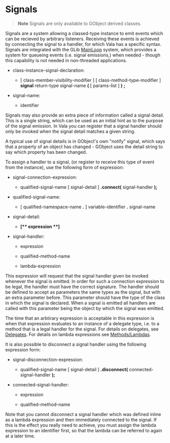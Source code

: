 

Signals
=======

> **Note**
> Signals are only available to GObject derived classes.

Signals are a system allowing a classed-type instance to emit events which can be recieved by arbitrary listeners. Receiving these events is achieved by connecting the signal to a handler, for which Vala has a specific syntax. Signals are integrated with the GLib [MainLoop](http://wiki.gnome.org/action/show/Projects/Vala/Manual/Export/MainLoop#) system, which provides a system for queueing events (i.e. signal emissions,) when needed - though this capability is not needed in non-threaded applications.

-   class-instance-signal-declaration:

    -   [ class-member-visibility-modifier ] [ class-method-type-modifier ] **signal** return-type signal-name **(** [ params-list ] **)** **;**


-   signal-name:

    -   identifier

Signals may also provide an extra piece of information called a signal detail. This is a single string, which can be used as an initial hint as to the purpose of the signal emission. In Vala you can register that a signal handler should only be invoked when the signal detail matches a given string.

A typical use of signal details is in GObject's own "notify" signal, which says that a property of an object has changed - GObject uses the detail string to say which property has been changed.

To assign a handler to a signal, (or register to receive this type of event from the instance), use the following form of expression:

-   signal-connection-expression:

    -   qualified-signal-name [ signal-detail ] **.connect(** signal-handler **);**


-   qualified-signal-name:

    -   [ qualified-namespace-name **.** ] variable-identifier **.** signal-name


-   signal-detail:

    -   **[\*\* expression \*\*]**


-   signal-handler:

    -   expression

    -   qualified-method-name

    -   lambda-expression

This expression will request that the signal handler given be invoked whenever the signal is emitted. In order for such a connection expression to be legal, the handler must have the correct signature. The handler should be defined to accept as parameters the same types as the signal, but with an extra parameter before. This parameter should have the type of the class in which the signal is declared. When a signal is emitted all handlers are called with this parameter being the object by which the signal was emitted.

The time that an arbtirary expression is acceptable in this expression is when that expression evaluates to an instance of a delegate type, i.e. to a method that is a legal handler for the signal. For details on delegates, see [Delegates](delegates.md). For details on lambda expressions see [Methods/Lambdas](lambdas.md).

It is also possible to disconnect a signal handler using the following expression form:

-   signal-disconnection-expression:

    -   qualified-signal-name [ signal-detail ] **.disconnect(** connected-signal-handler **);**


-   connected-signal-handler:

    -   expression

    -   qualified-method-name

Note that you cannot disconnect a signal handler which was defined inline as a lambda expression and then immediately connected to the signal. If this is the effect you really need to achieve, you must assign the lambda expression to an identifier first, so that the lambda can be referred to again at a later time.
